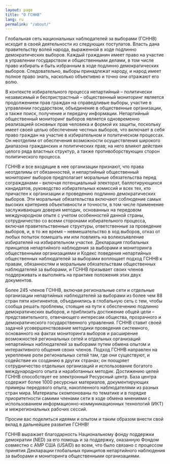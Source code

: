 ```yaml
---
layout: page
title: "О ГСННВ"
lang: ru
permalink: "/about/"
---
```


Глобальная сеть национальных наблюдателей за выборами (ГСННВ) исходит в своей деятельности из следующих постулатов. Власть дана правительству волей народа, выраженной в ходе подлинно демократических выборов. Каждый гражданин имеет право на участие в управлении государством и общественными делами, в том числе право избирать и быть избранным в ходе подлинно демократических выборов. Следовательно, выборы принадлежат народу, и народ имеет полное право знать, насколько объективно и точно они отражают его волю.

В контексте избирательного процесса непартийный – политически независимый и беспристрастный – общественный мониторинг является продолжением прав граждан на справедливые выборы, участие в управлении государством, объединение в общественные организации, а также поиск, получение и передачу информации. Непартийный общественный мониторинг выборов является одновременно реализацией основных прав человека и формой их защиты, поскольку имеет своей целью обеспечение честных выборов, что включает в себя право граждан на участие в избирательном и политическом процессах. Он неотделим от обеспечения возможности осуществления широкого диапазона гражданских и политических прав; на него влияют действия целого ряда властных структур, а также противоборствующих сторон политического процесса.

ГСННВ и все входящие в нее организации признают, что права неотделимы от обязанностей, и непартийный общественный мониторинг выборов предполагает моральные обязательства перед согражданами – включая потенциальный электорат, баллотирующихся кандидатов, руководство избирательных комиссий и всех тех, кто причастен к организации и проведению подлинно демократических выборов. Эти моральные обязательства включают соблюдение самых высоких критериев объективности и точности, в том числе применение заслуживающих доверия методик, основанных на передовом международном опыте с учетом особенностей данной страны, сотрудничество со всеми сторонами избирательного процесса, включая правительственные структуры, ответственные за проведение выборов, и, в то же время – невмешательство в ход выборов, отказ от любых попыток помешать им или повлиять на волеизъявление избирателей на избирательном участке. Декларация глобальных принципов непартийного наблюдения за выборами и мониторинга общественными организациями и Кодекс поведения непартийных общественных наблюдателей за выборами воплощает подход ГСННВ к правам, обязанностям и моральным обязательствам общественных наблюдателей за выборами, и ГСННВ призывает своих членов поддерживать и выполнять на практике положения этих двух документов.

Более 245 членов ГСННВ, включая региональные сети и отдельные организации непартийных наблюдателей за выборами из более чем 88 стран пяти континентов, объединились в глобальную сеть с тем, чтобы сообща решать проблемы, стоящие на пути к обеспечению подлинно демократических выборов, и приблизить достижение общей цели – представительного, отвечающего интересам общества, прозрачного и демократического государственного управления. ГСННВ ставит своей задачей усовершенствование методики проведения системного, основанного на фактах мониторинга выборов и расширение возможностей региональных сетей и отдельных организаций непартийных наблюдателей за выборами путем обмена опытом и интерактивного общения своих членов. Подход ГСННВ направлен на укрепление роли региональных сетей там, где они существуют, и содействие их созданию в других странах; он поощряет сотрудничество отдельных организаций и использование богатого международного опыта и наработанных методик. Достижению целей ГСННВ способствует ее электронный Ресурсный центр. База центра содержит более 1000 ресурсных материалов, документирующих примеры передового опыта, накопленного наблюдателями из разных стран мира. Материалы скомпонованы по тематике и в порядке приоритетности самими членами сети в ходе обмена мнениями с использованием информационно-коммуникационных технологий (ИКТ) и межрегиональных рабочих сессий.

Просим вас поделиться идеями и опытом и таким образом внести свой вклад в дальнейшее развитие ГСННВ!

ГСННВ выражает благодарность Национальному фонду поддержки демократии (NED) за его помощь и за поддержку, оказанную Фондом совместно с АМР США (USAID) во всем, что было связано с процессом принятия Декларации глобальных принципов непартийного наблюдения за выборами и мониторинга общественными организациями.